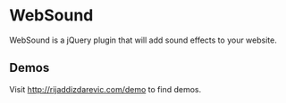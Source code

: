 WebSound
=====

WebSound is a jQuery plugin that will add sound effects to your website.

Demos
--------------
Visit http://rijaddizdarevic.com/demo to find demos.

